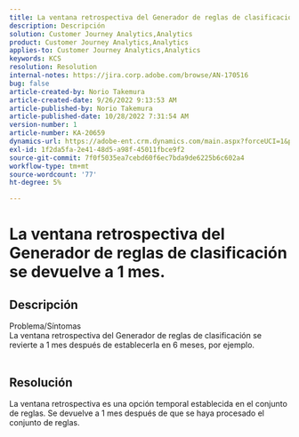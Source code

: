 ```yaml
---
title: La ventana retrospectiva del Generador de reglas de clasificación se devuelve a 1 mes.
description: Descripción
solution: Customer Journey Analytics,Analytics
product: Customer Journey Analytics,Analytics
applies-to: Customer Journey Analytics,Analytics
keywords: KCS
resolution: Resolution
internal-notes: https://jira.corp.adobe.com/browse/AN-170516
bug: false
article-created-by: Norio Takemura
article-created-date: 9/26/2022 9:13:53 AM
article-published-by: Norio Takemura
article-published-date: 10/28/2022 7:31:54 AM
version-number: 1
article-number: KA-20659
dynamics-url: https://adobe-ent.crm.dynamics.com/main.aspx?forceUCI=1&pagetype=entityrecord&etn=knowledgearticle&id=7ad4e088-7b3d-ed11-9db1-002248086d3d
exl-id: 1f2da5fa-2e41-48d5-a98f-45011fbce9f2
source-git-commit: 7f0f5035ea7cebd60f6ec7bda9de6225b6c602a4
workflow-type: tm+mt
source-wordcount: '77'
ht-degree: 5%

---
```


# La ventana retrospectiva del Generador de reglas de clasificación se devuelve a 1 mes.

## Descripción

Problema/Síntomas
<br>La ventana retrospectiva del Generador de reglas de clasificación se revierte a 1 mes después de establecerla en 6 meses, por ejemplo.
<br> 

## Resolución


La ventana retrospectiva es una opción temporal establecida en el conjunto de reglas. Se devuelve a 1 mes después de que se haya procesado el conjunto de reglas.
